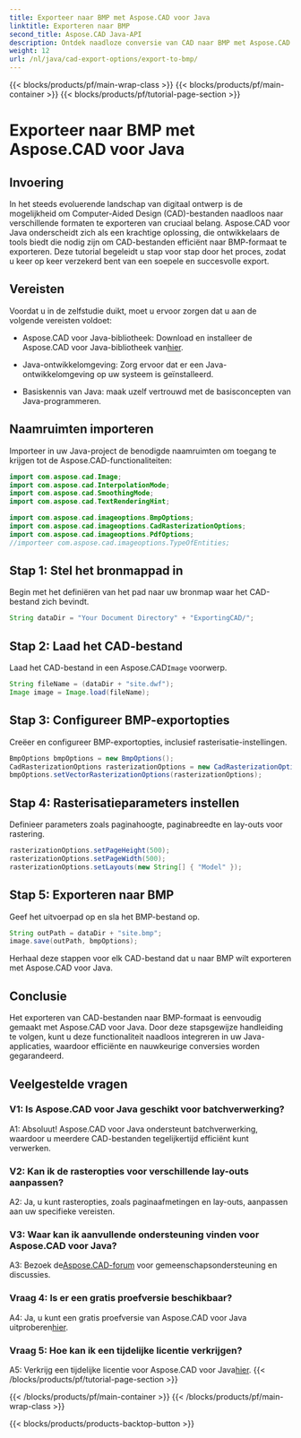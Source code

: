 ```yaml
---
title: Exporteer naar BMP met Aspose.CAD voor Java
linktitle: Exporteren naar BMP
second_title: Aspose.CAD Java-API
description: Ontdek naadloze conversie van CAD naar BMP met Aspose.CAD voor Java. Volg onze stapsgewijze handleiding voor efficiënte en nauwkeurige export.
weight: 12
url: /nl/java/cad-export-options/export-to-bmp/
---
```


{{< blocks/products/pf/main-wrap-class >}}
{{< blocks/products/pf/main-container >}}
{{< blocks/products/pf/tutorial-page-section >}}

# Exporteer naar BMP met Aspose.CAD voor Java

## Invoering

In het steeds evoluerende landschap van digitaal ontwerp is de mogelijkheid om Computer-Aided Design (CAD)-bestanden naadloos naar verschillende formaten te exporteren van cruciaal belang. Aspose.CAD voor Java onderscheidt zich als een krachtige oplossing, die ontwikkelaars de tools biedt die nodig zijn om CAD-bestanden efficiënt naar BMP-formaat te exporteren. Deze tutorial begeleidt u stap voor stap door het proces, zodat u keer op keer verzekerd bent van een soepele en succesvolle export.

## Vereisten

Voordat u in de zelfstudie duikt, moet u ervoor zorgen dat u aan de volgende vereisten voldoet:

- Aspose.CAD voor Java-bibliotheek: Download en installeer de Aspose.CAD voor Java-bibliotheek van[hier](https://releases.aspose.com/cad/java/).

- Java-ontwikkelomgeving: Zorg ervoor dat er een Java-ontwikkelomgeving op uw systeem is geïnstalleerd.

- Basiskennis van Java: maak uzelf vertrouwd met de basisconcepten van Java-programmeren.

## Naamruimten importeren

Importeer in uw Java-project de benodigde naamruimten om toegang te krijgen tot de Aspose.CAD-functionaliteiten:

```java
import com.aspose.cad.Image;
import com.aspose.cad.InterpolationMode;
import com.aspose.cad.SmoothingMode;
import com.aspose.cad.TextRenderingHint;

import com.aspose.cad.imageoptions.BmpOptions;
import com.aspose.cad.imageoptions.CadRasterizationOptions;
import com.aspose.cad.imageoptions.PdfOptions;
//importeer com.aspose.cad.imageoptions.TypeOfEntities;
```

## Stap 1: Stel het bronmappad in

Begin met het definiëren van het pad naar uw bronmap waar het CAD-bestand zich bevindt.

```java
String dataDir = "Your Document Directory" + "ExportingCAD/";
```

## Stap 2: Laad het CAD-bestand

 Laad het CAD-bestand in een Aspose.CAD`Image` voorwerp.

```java
String fileName = (dataDir + "site.dwf");
Image image = Image.load(fileName);
```

## Stap 3: Configureer BMP-exportopties

Creëer en configureer BMP-exportopties, inclusief rasterisatie-instellingen.

```java
BmpOptions bmpOptions = new BmpOptions();
CadRasterizationOptions rasterizationOptions = new CadRasterizationOptions();
bmpOptions.setVectorRasterizationOptions(rasterizationOptions);
```

## Stap 4: Rasterisatieparameters instellen

Definieer parameters zoals paginahoogte, paginabreedte en lay-outs voor rastering.

```java
rasterizationOptions.setPageHeight(500);
rasterizationOptions.setPageWidth(500);
rasterizationOptions.setLayouts(new String[] { "Model" });
```

## Stap 5: Exporteren naar BMP

Geef het uitvoerpad op en sla het BMP-bestand op.

```java
String outPath = dataDir + "site.bmp";
image.save(outPath, bmpOptions);
```

Herhaal deze stappen voor elk CAD-bestand dat u naar BMP wilt exporteren met Aspose.CAD voor Java.

## Conclusie

Het exporteren van CAD-bestanden naar BMP-formaat is eenvoudig gemaakt met Aspose.CAD voor Java. Door deze stapsgewijze handleiding te volgen, kunt u deze functionaliteit naadloos integreren in uw Java-applicaties, waardoor efficiënte en nauwkeurige conversies worden gegarandeerd.

## Veelgestelde vragen

### V1: Is Aspose.CAD voor Java geschikt voor batchverwerking?

A1: Absoluut! Aspose.CAD voor Java ondersteunt batchverwerking, waardoor u meerdere CAD-bestanden tegelijkertijd efficiënt kunt verwerken.

### V2: Kan ik de rasteropties voor verschillende lay-outs aanpassen?

A2: Ja, u kunt rasteropties, zoals paginaafmetingen en lay-outs, aanpassen aan uw specifieke vereisten.

### V3: Waar kan ik aanvullende ondersteuning vinden voor Aspose.CAD voor Java?

 A3: Bezoek de[Aspose.CAD-forum](https://forum.aspose.com/c/cad/19) voor gemeenschapsondersteuning en discussies.

### Vraag 4: Is er een gratis proefversie beschikbaar?

 A4: Ja, u kunt een gratis proefversie van Aspose.CAD voor Java uitproberen[hier](https://releases.aspose.com/).

### Vraag 5: Hoe kan ik een tijdelijke licentie verkrijgen?

 A5: Verkrijg een tijdelijke licentie voor Aspose.CAD voor Java[hier](https://purchase.aspose.com/temporary-license/).
{{< /blocks/products/pf/tutorial-page-section >}}

{{< /blocks/products/pf/main-container >}}
{{< /blocks/products/pf/main-wrap-class >}}

{{< blocks/products/products-backtop-button >}}
